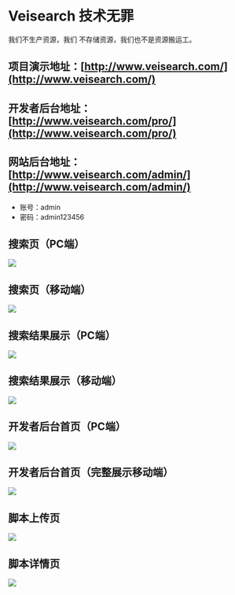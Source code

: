 # Veisearch 技术无罪
我们不生产资源，我们 不存储资源，我们也不是资源搬运工。

## 项目演示地址：[http://www.veisearch.com/](http://www.veisearch.com/)

## 开发者后台地址：[http://www.veisearch.com/pro/](http://www.veisearch.com/pro/)

## 网站后台地址：[http://www.veisearch.com/admin/](http://www.veisearch.com/admin/)
  + 账号：admin
  + 密码：admin123456

## 搜索页（PC端）
![](http://www.veisearch.com/static/readmeimg/index_pc.PNG)
## 搜索页（移动端）
![](http://www.veisearch.com/static/readmeimg/index_m.PNG)
## 搜索结果展示（PC端）
![](http://www.veisearch.com/static/readmeimg/result_pc.PNG)
## 搜索结果展示（移动端）
![](http://www.veisearch.com/static/readmeimg/result_m.PNG)
## 开发者后台首页（PC端）
![](http://www.veisearch.com/static/readmeimg/pro_pc.PNG)
## 开发者后台首页（完整展示移动端）
![](http://www.veisearch.com/static/readmeimg/pro_m.jpg)
## 脚本上传页
![](http://www.veisearch.com/static/readmeimg/upload.jpg)
## 脚本详情页
![](http://www.veisearch.com/static/readmeimg/detail.jpg)
